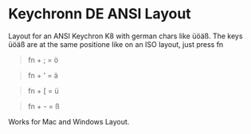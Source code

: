 # Keychronn DE ANSI Layout

Layout for an ANSI Keychron K8 with german chars like üöäß. The keys üöäß are at the same positione like on an ISO layout, just press fn

> fn + ; = ö

> fn + ' = ä

> fn + [ = ü

> fn + - = ß

Works for Mac and Windows Layout.
